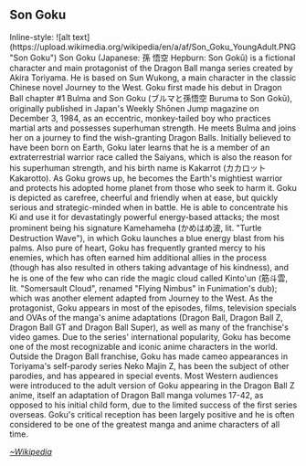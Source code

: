 ## Son Goku
<script src="https://ajax.googleapis.com/ajax/libs/jquery/3.2.1/jquery.min.js" > 
</script> 
<link href="https://cdnjs.cloudflare.com/ajax/libs/select2/4.0.3/css/select2.min.css" rel="stylesheet" />
<script src="https://cdnjs.cloudflare.com/ajax/libs/select2/4.0.3/js/select2.min.js">
</script>
<script src="https://rawgit.com/Marios-R/Tags-filter-for-AnnotatorJS/master/annotator.1.2.10/annotator.min.js"> 
</script>
<link href="https://rawgit.com/Marios-R/Tags-filter-for-AnnotatorJS/master/annotator.1.2.10/annotator.min.css" rel="stylesheet" />
<script src="https://rawgit.com/Marios-R/Tags-filter-for-AnnotatorJS/master/annotator.1.2.10/annotator.tags.min.js"> 
</script>
<script src="https://rawgit.com/Marios-R/Tags-filter-for-AnnotatorJS/master/src/myFilter.js"> 
</script>
Inline-style: 
![alt text](https://upload.wikimedia.org/wikipedia/en/a/af/Son_Goku_YoungAdult.PNG "Son Goku")
Son Goku (Japanese: 孫 悟空 Hepburn: Son Gokū) is a fictional character and main protagonist of the Dragon Ball manga series created by Akira Toriyama. He is based on Sun Wukong, a main character in the classic Chinese novel Journey to the West. Goku first made his debut in Dragon Ball chapter #1 Bulma and Son Goku (ブルマと孫悟空 Buruma to Son Gokū), originally published in Japan's Weekly Shōnen Jump magazine on December 3, 1984, as an eccentric, monkey-tailed boy who practices martial arts and possesses superhuman strength. He meets Bulma and joins her on a journey to find the wish-granting Dragon Balls.
Initially believed to have been born on Earth, Goku later learns that he is a member of an extraterrestrial warrior race called the Saiyans, which is also the reason for his superhuman strength, and his birth name is Kakarrot (カカロット Kakarotto). As Goku grows up, he becomes the Earth's mightiest warrior and protects his adopted home planet from those who seek to harm it. Goku is depicted as carefree, cheerful and friendly when at ease, but quickly serious and strategic-minded when in battle. He is able to concentrate his Ki and use it for devastatingly powerful energy-based attacks; the most prominent being his signature Kamehameha (かめはめ波, lit. "Turtle Destruction Wave"), in which Goku launches a blue energy blast from his palms. Also pure of heart, Goku has frequently granted mercy to his enemies, which has often earned him additional allies in the process (though has also resulted in others taking advantage of his kindness), and he is one of the few who can ride the magic cloud called Kinto'un (筋斗雲, lit. "Somersault Cloud", renamed "Flying Nimbus" in Funimation's dub); which was another element adapted from Journey to the West.
As the protagonist, Goku appears in most of the episodes, films, television specials and OVAs of the manga's anime adaptations (Dragon Ball, Dragon Ball Z, Dragon Ball GT and Dragon Ball Super), as well as many of the franchise's video games. Due to the series' international popularity, Goku has become one of the most recognizable and iconic anime characters in the world. Outside the Dragon Ball franchise, Goku has made cameo appearances in Toriyama's self-parody series Neko Majin Z, has been the subject of other parodies, and has appeared in special events. Most Western audiences were introduced to the adult version of Goku appearing in the Dragon Ball Z anime, itself an adaptation of Dragon Ball manga volumes 17-42, as opposed to his initial child form, due to the limited success of the first series overseas. Goku's critical reception has been largely positive and he is often considered to be one of the greatest manga and anime characters of all time.


[*~Wikipedia*](https://en.wikipedia.org/wiki/Goku)

<script>
var annotation = $('#main_content').annotator();
annotation.annotator('addPlugin', 'Tags');
annotation.annotator('addPlugin', 'MyFilter');
</script>
